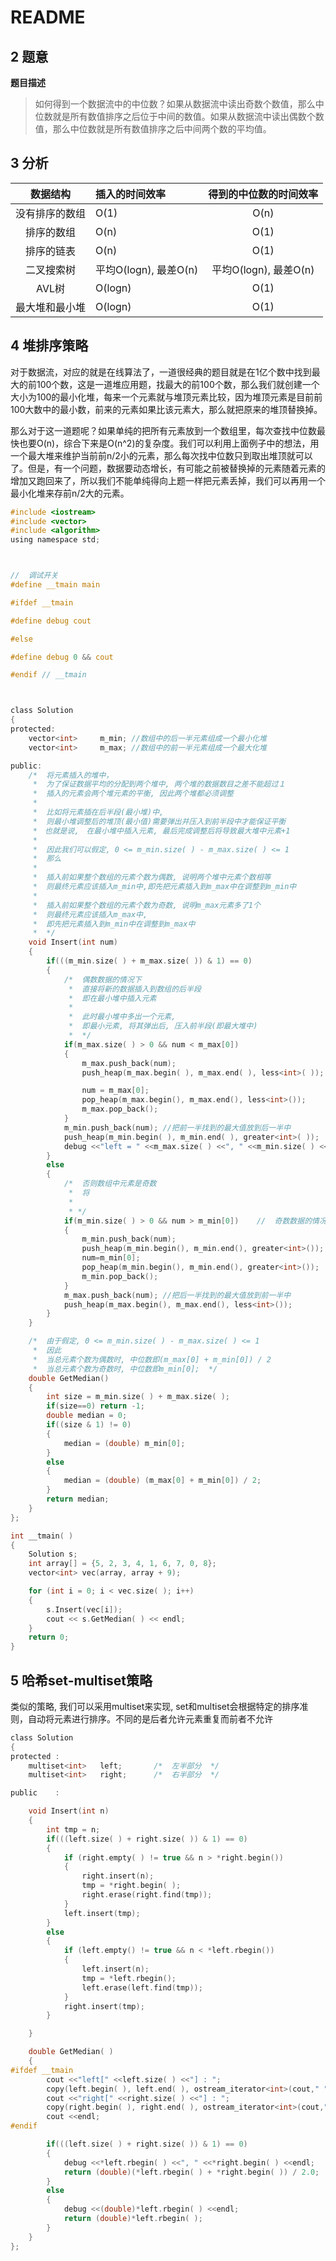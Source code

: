 # README

## 2    题意

**题目描述**

> 如何得到一个数据流中的中位数？如果从数据流中读出奇数个数值，那么中位数就是所有数值排序之后位于中间的数值。如果从数据流中读出偶数个数值，那么中位数就是所有数值排序之后中间两个数的平均值。

## 3  分析

| 数据结构 | 插入的时间效率 | 得到的中位数的时间效率 |
| :---: | :--- | :---: |
| 没有排序的数组 | O\(1\) | O\(n\) |
| 排序的数组 | O\(n\) | O\(1\) |
| 排序的链表 | O\(n\) | O\(1\) |
| 二叉搜索树 | 平均O\(logn\), 最差O\(n\) | 平均O\(logn\), 最差O\(n\) |
| AVL树 | O\(logn\) | O\(1\) |
| 最大堆和最小堆 | O\(logn\) | O\(1\) |

## 4  堆排序策略

对于数据流，对应的就是在线算法了，一道很经典的题目就是在1亿个数中找到最大的前100个数，这是一道堆应用题，找最大的前100个数，那么我们就创建一个大小为100的最小化堆，每来一个元素就与堆顶元素比较，因为堆顶元素是目前前100大数中的最小数，前来的元素如果比该元素大，那么就把原来的堆顶替换掉。

那么对于这一道题呢？如果单纯的把所有元素放到一个数组里，每次查找中位数最快也要O\(n\)，综合下来是O\(n^2\)的复杂度。我们可以利用上面例子中的想法，用一个最大堆来维护当前前n/2小的元素，那么每次找中位数只到取出堆顶就可以了。但是，有一个问题，数据要动态增长，有可能之前被替换掉的元素随着元素的增加又跑回来了，所以我们不能单纯得向上题一样把元素丢掉，我们可以再用一个最小化堆来存前n/2大的元素。

```c
#include <iostream>
#include <vector>
#include <algorithm>
using namespace std;



//  调试开关
#define __tmain main

#ifdef __tmain

#define debug cout

#else

#define debug 0 && cout

#endif // __tmain



class Solution
{
protected:
    vector<int>     m_min; //数组中的后一半元素组成一个最小化堆
    vector<int>     m_max; //数组中的前一半元素组成一个最大化堆

public:
    /*  将元素插入的堆中，　
     *  为了保证数据平均的分配到两个堆中, 两个堆的数据数目之差不能超过１
     *  插入的元素会两个堆元素的平衡, 因此两个堆都必须调整
     *
     *  比如将元素插在后半段(最小堆)中,
     *  则最小堆调整后的堆顶(最小值)需要弹出并压入到前半段中才能保证平衡
     *　也就是说,　在最小堆中插入元素, 最后完成调整后将导致最大堆中元素+1
     *
     *  因此我们可以假定, 0 <= m_min.size( ) - m_max.size( ) <= 1
     *  那么
     *
     *  插入前如果整个数组的元素个数为偶数, 说明两个堆中元素个数相等
     *  则最终元素应该插入m_min中,即先把元素插入到m_max中在调整到m_min中
     *
     *  插入前如果整个数组的元素个数为奇数, 说明m_max元素多了1个
     *  则最终元素应该插入m_max中,
     *  即先把元素插入到m_min中在调整到m_max中
     *  */
    void Insert(int num)
    {
        if(((m_min.size( ) + m_max.size( )) & 1) == 0)
        {
            /*  偶数数据的情况下
             *  直接将新的数据插入到数组的后半段
             *  即在最小堆中插入元素
             *
             *  此时最小堆中多出一个元素,
             *  即最小元素, 将其弹出后, 压入前半段(即最大堆中)
             *  */
            if(m_max.size( ) > 0 && num < m_max[0])
            {
                m_max.push_back(num);
                push_heap(m_max.begin( ), m_max.end( ), less<int>( ));

                num = m_max[0];
                pop_heap(m_max.begin(), m_max.end(), less<int>());
                m_max.pop_back();
            }
            m_min.push_back(num); //把前一半找到的最大值放到后一半中
            push_heap(m_min.begin( ), m_min.end( ), greater<int>( ));
            debug <<"left = " <<m_max.size( ) <<", " <<m_min.size( ) <<endl;
        }
        else
        {
            /*  否则数组中元素是奇数
             *  将
             *
             * */
            if(m_min.size( ) > 0 && num > m_min[0])    //  奇数数据的情况下，则在最大堆中插入元素
            {
                m_min.push_back(num);
                push_heap(m_min.begin(), m_min.end(), greater<int>());
                num=m_min[0];
                pop_heap(m_min.begin(), m_min.end(), greater<int>());
                m_min.pop_back();
            }
            m_max.push_back(num); //把后一半找到的最大值放到前一半中
            push_heap(m_max.begin(), m_max.end(), less<int>());
        }
    }

    /*  由于假定, 0 <= m_min.size( ) - m_max.size( ) <= 1
     *  因此
     *  当总元素个数为偶数时, 中位数即(m_max[0] + m_min[0]) / 2
     *  当总元素个数为奇数时, 中位数即m_min[0];  */
    double GetMedian()
    {
        int size = m_min.size( ) + m_max.size( );
        if(size==0) return -1;
        double median = 0;
        if((size & 1) != 0)
        {
            median = (double) m_min[0];
        }
        else
        {
            median = (double) (m_max[0] + m_min[0]) / 2;
        }
        return median;
    }
};

int __tmain( )
{
    Solution s;
    int array[] = {5, 2, 3, 4, 1, 6, 7, 0, 8};
    vector<int> vec(array, array + 9);

    for (int i = 0; i < vec.size( ); i++)
    {
        s.Insert(vec[i]);
        cout << s.GetMedian( ) << endl;
    }
    return 0;
}
```

## 5  哈希set-multiset策略

类似的策略, 我们可以采用multiset来实现, set和multiset会根据特定的排序准则，自动将元素进行排序。不同的是后者允许元素重复而前者不允许

```c
class Solution
{
protected :
    multiset<int>   left;       /*  左半部分  */
    multiset<int>   right;      /*  右半部分  */

public    :

    void Insert(int n)
    {
        int tmp = n;
        if(((left.size( ) + right.size( )) & 1) == 0)
        {
            if (right.empty( ) != true && n > *right.begin())
            {
                right.insert(n);
                tmp = *right.begin( );
                right.erase(right.find(tmp));
            }
            left.insert(tmp);
        }
        else
        {
            if (left.empty() != true && n < *left.rbegin())
            {
                left.insert(n);
                tmp = *left.rbegin();
                left.erase(left.find(tmp));
            }
            right.insert(tmp);
        }

    }

    double GetMedian( )
    {
#ifdef __tmain
        cout <<"left[" <<left.size( ) <<"] : ";
        copy(left.begin( ), left.end( ), ostream_iterator<int>(cout," "));
        cout <<"right[" <<right.size( ) <<"] : ";
        copy(right.begin( ), right.end( ), ostream_iterator<int>(cout," "));
        cout <<endl;
#endif

        if(((left.size( ) + right.size( )) & 1) == 0)
        {
            debug <<*left.rbegin( ) <<", " <<*right.begin( ) <<endl;
            return (double)(*left.rbegin( ) + *right.begin( )) / 2.0;
        }
        else
        {
            debug <<(double)*left.rbegin( ) <<endl;
            return (double)*left.rbegin( );
        }
    }
};
```

